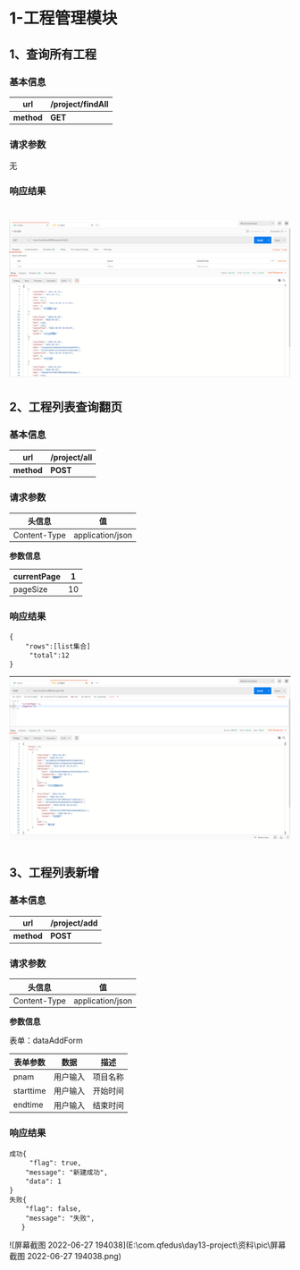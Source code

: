 # 1-工程管理模块

## 1、查询所有工程

### 基本信息

| url        | /project/findAll |
| ---------- | ---------------- |
| **method** | **GET**          |

### 请求参数

无

### 响应结果

# ![1.findAll](pic/1.findAll.png)

## 2、工程列表查询翻页

### 基本信息

| url        | /project/all |
| ---------- | ------------ |
| **method** | **POST**     |

### 请求参数

| 头信息       | 值               |
| ------------ | ---------------- |
| Content-Type | application/json |

**参数信息**

| currentPage | 1    |
| ----------- | ---- |
| pageSize    | 10   |


### 响应结果

```
{
    "rows":[list集合]
     "total":12
}
```

![2.分页插件](pic/2.分页插件.png)
# 

## 3、工程列表新增

### 基本信息

| url        | /project/add |
| ---------- | ------------ |
| **method** | **POST**     |

### 请求参数

| 头信息       | 值               |
| ------------ | ---------------- |
| Content-Type | application/json |

**参数信息**

表单：dataAddForm

| 表单参数  | 数据     | 描述     |
| --------- | -------- | -------- |
| pnam      | 用户输入 | 项目名称 |
| starttime | 用户输入 | 开始时间 |
| endtime   | 用户输入 | 结束时间 |

### 响应结果

```
成功{
     "flag": true,
    "message": "新建成功",
    "data": 1
}
失败{ 
    "flag": false,
    "message": "失败",
   }
```

![屏幕截图 2022-06-27 194038](E:\com.qfedus\day13-project\资料\pic\屏幕截图 2022-06-27 194038.png)

